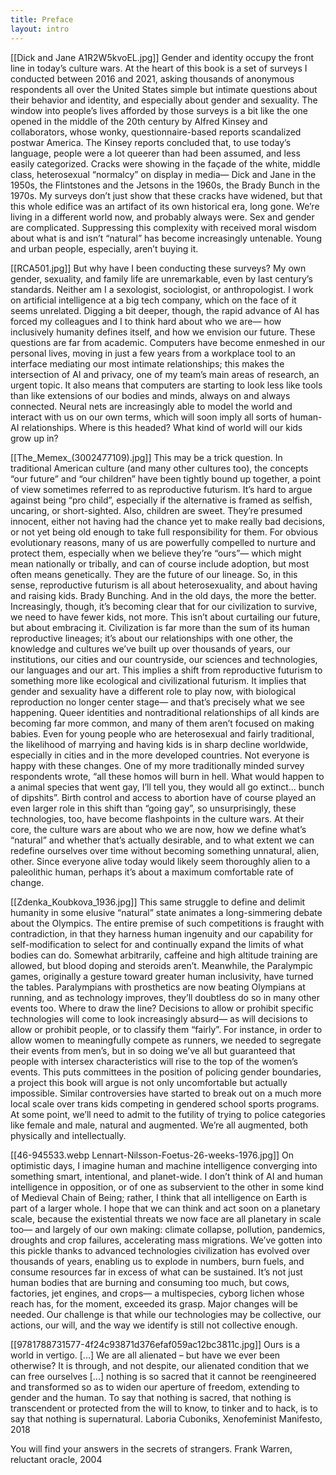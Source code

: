 ```yaml
---
title: Preface
layout: intro
---
```


[[Dick and Jane A1R2W5kvoEL.jpg]]
Gender and identity occupy the front line in today’s culture wars. At the heart of this book is a set of surveys I conducted between 2016 and 2021, asking thousands of anonymous respondents all over the United States simple but intimate questions about their behavior and identity, and especially about gender and sexuality. The window into people’s lives afforded by those surveys is a bit like the one opened in the middle of the 20th century by Alfred Kinsey and collaborators, whose wonky, questionnaire-based reports scandalized postwar America. The Kinsey reports concluded that, to use today’s language, people were a lot queerer than had been assumed, and less easily categorized. Cracks were showing in the façade of the white, middle class, heterosexual “normalcy” on display in media—  Dick and Jane in the 1950s, the Flintstones and the Jetsons in the 1960s, the Brady Bunch in the 1970s. My surveys don’t just show that these cracks have widened, but that this whole edifice was an artifact of its own historical era, long gone. We’re living in a different world now, and probably always were. Sex and gender are complicated. Suppressing this complexity with received moral wisdom about what is and isn’t “natural” has become increasingly untenable. Young and urban people, especially, aren’t buying it.

[[RCA501.jpg]]
But why have I been conducting these surveys? My own gender, sexuality, and family life are unremarkable, even by last century’s standards. Neither am I a sexologist, sociologist, or anthropologist. I work on artificial intelligence at a big tech company, which on the face of it seems unrelated. Digging a bit deeper, though, the rapid advance of AI has forced my colleagues and I to think hard about who we are— how inclusively humanity defines itself, and how we envision our future. These questions are far from academic. Computers have become enmeshed in our personal lives, moving in just a few years from a workplace tool to an interface mediating our most intimate relationships; this makes the intersection of AI and privacy, one of my team’s main areas of research, an urgent topic. It also means that computers are starting to look less like tools than like extensions of our bodies and minds, always on and always connected. Neural nets are increasingly able to model the world and interact with us on our own terms, which will soon imply all sorts of human-AI relationships. Where is this headed? What kind of world will our kids grow up in?

[[The_Memex_(3002477109).jpg]]
This may be a trick question. In traditional American culture (and many other cultures too), the concepts “our future” and “our children” have been tightly bound up together, a point of view sometimes referred to as reproductive futurism. It’s hard to argue against being “pro child”, especially if the alternative is framed as selfish, uncaring, or short-sighted. Also, children are sweet. They’re presumed innocent, either not having had the chance yet to make really bad decisions, or not yet being old enough to take full responsibility for them. For obvious evolutionary reasons, many of us are powerfully compelled to nurture and protect them, especially when we believe they’re “ours”— which might mean nationally or tribally, and can of course include adoption, but most often means genetically. They are the future of our lineage. So, in this sense, reproductive futurism is all about heterosexuality, and about having and raising kids. Brady Bunching. And in the old days, the more the better.
Increasingly, though, it’s becoming clear that for our civilization to survive, we need to have fewer kids, not more. This isn’t about curtailing our future, but about embracing it. Civilization is far more than the sum of its human reproductive lineages; it’s about our relationships with one other, the knowledge and cultures we’ve built up over thousands of years, our institutions, our cities and our countryside, our sciences and technologies, our languages and our art. This implies a shift from reproductive futurism to something more like ecological and civilizational futurism. It implies that gender and sexuality have a different role to play now, with biological reproduction no longer center stage— and that’s precisely what we see happening. Queer identities and nontraditional relationships of all kinds are becoming far more common, and many of them aren’t focused on making babies. Even for young people who are heterosexual and fairly traditional, the likelihood of marrying and having kids is in sharp decline worldwide, especially in cities and in the more developed countries.
Not everyone is happy with these changes. One of my more traditionally minded survey respondents wrote, “all these homos will burn in hell. What would happen to a animal species that went gay, I’ll tell you, they would all go extinct… bunch of dipshits”. Birth control and access to abortion have of course played an even larger role in this shift than “going gay”, so unsurprisingly, these technologies, too, have become flashpoints in the culture wars. At their core, the culture wars are about who we are now, how we define what’s “natural” and whether that’s actually desirable, and to what extent we can redefine ourselves over time without becoming something unnatural, alien, other. Since everyone alive today would likely seem thoroughly alien to a paleolithic human, perhaps it’s about a maximum comfortable rate of change.

[[Zdenka_Koubkova_1936.jpg]]
This same struggle to define and delimit humanity in some elusive “natural” state animates a long-simmering debate about the Olympics. The entire premise of such competitions is fraught with contradiction, in that they harness human ingenuity and our capability for self-modification to select for and continually expand the limits of what bodies can do. Somewhat arbitrarily, caffeine and high altitude training are allowed, but blood doping and steroids aren’t. Meanwhile, the Paralympic games, originally a gesture toward greater human inclusivity, have turned the tables. Paralympians with prosthetics are now beating Olympians at running, and as technology improves, they’ll doubtless do so in many other events too. Where to draw the line? Decisions to allow or prohibit specific technologies will come to look increasingly absurd— as will decisions to allow or prohibit people, or to classify them “fairly”. For instance, in order to allow women to meaningfully compete as runners, we needed to segregate their events from men’s, but in so doing we’ve all but guaranteed that people with intersex characteristics will rise to the top of the women’s events. This puts committees in the position of policing gender boundaries, a project this book will argue is not only uncomfortable but actually impossible. Similar controversies have started to break out on a much more local scale over trans kids competing in gendered school sports programs. At some point, we’ll need to admit to the futility of trying to police categories like female and male, natural and augmented. We’re all augmented, both physically and intellectually.

[[46-945533.webp Lennart-Nilsson-Foetus-26-weeks-1976.jpg]]
On optimistic days, I imagine human and machine intelligence converging into something smart, intentional, and planet-wide. I don’t think of AI and human intelligence in opposition, or of one as subservient to the other in some kind of Medieval Chain of Being; rather, I think that all intelligence on Earth is part of a larger whole. I hope that we can think and act soon on a planetary scale, because the existential threats we now face are all planetary in scale too— and largely of our own making: climate collapse, pollution, pandemics, droughts and crop failures, accelerating mass migrations. We’ve gotten into this pickle thanks to advanced technologies civilization has evolved over thousands of years, enabling us to explode in numbers, burn fuels, and consume resources far in excess of what can be sustained. It’s not just human bodies that are burning and consuming too much, but cows, factories, jet engines, and crops— a multispecies, cyborg lichen whose reach has, for the moment, exceeded its grasp. Major changes will be needed. Our challenge is that while our technologies may be collective, our actions, our will, and the way we identify is still not collective enough.


[[9781788731577-4f24c93871d376efaf059ac12bc3811c.jpg]]
Ours is a world in vertigo. [...] We are all alienated – but have we ever been otherwise? It is through, and not despite, our alienated condition that we can free ourselves [...] nothing is so sacred that it cannot be reengineered and transformed so as to widen our aperture of freedom, extending to gender and the human. To say that nothing is sacred, that nothing is transcendent or protected from the will to know, to tinker and to hack, is to say that nothing is supernatural.
Laboria Cuboniks, Xenofeminist Manifesto, 2018

You will find your answers in the secrets of strangers.
Frank Warren, reluctant oracle, 2004
